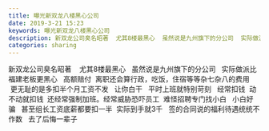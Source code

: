 ```yaml
---
title: 曝光新双龙八楼黑心公司
date: 2019-3-21 15:23
keywords: 曝光新双龙八楼黑心公司
description: 新双龙公司臭名昭著  尤其8楼最黑心  虽然说是九州旗下的分公司  实际做派比福建老板更黑心  高额赔付  离职还会算行政，吃饭，住宿等等杂七杂八的费用  更无耻的是多扣半个月工资不发  让你白干  平时上班就特别苛刻  经常扣钱  动不动
categories: sharing
---
```

<td class="t_f" id="postmessage_3274486">

新双龙公司臭名昭著    尤其8楼最黑心   虽然说是九州旗下的分公司   实际做派比福建老板更黑心   高额赔付  离职还会算行政，吃饭，住宿等等杂七杂八的费用   更无耻的是多扣半个月工资不发   让你白干   平时上班就特别苛刻   经常扣钱  动不动就扣钱  还经常强制加班。经常威胁恐吓员工  难怪招聘专门找小白   小白好骗   甚至组长工资底薪都要扣一半  实际到手就3千   签的合同说的福利待遇统统不作数   去了后悔一辈子</td>
